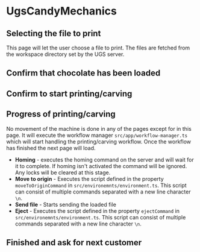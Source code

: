 # UgsCandyMechanics

## Selecting the file to print

This page will let the user choose a file to print. The files are fetched from the workspace directory set by the UGS server.

## Confirm that chocolate has been loaded

## Confirm to start printing/carving

## Progress of printing/carving

No movement of the machine is done in any of the pages except for in this page. It will execute the workflow manager `src/app/workflow-manager.ts` which will start handling the printing/carving workflow. Once the workflow has finished the next page will load.

* **Homing** - executes the homing command on the server and will wait for it to complete. If homing isn't activated the command will be ignored. Any locks will be cleared at this stage.
* **Move to origin** - Executes the script defined in the property `moveToOriginCommand` in `src/environemnts/environment.ts`. This script can consist of multiple commands separated with a new line character `\n`.
* **Send file** - Starts sending the loaded file
* **Eject** - Executes the script defined in the property `ejectCommand` in `src/environemnts/environment.ts`. This script can consist of multiple commands separated with a new line character `\n`.

## Finished and ask for next customer
